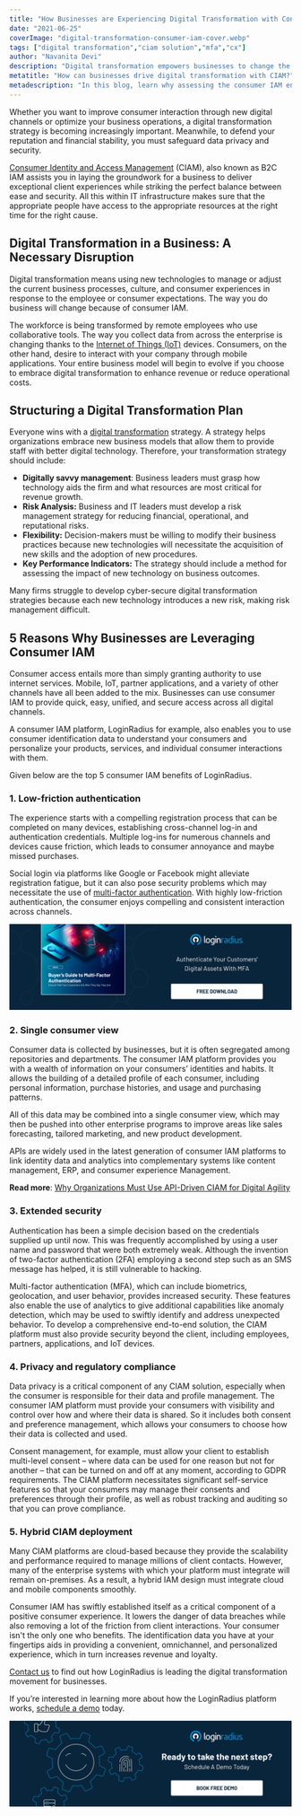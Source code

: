 ```yaml
---
title: "How Businesses are Experiencing Digital Transformation with Consumer IAM"
date: "2021-06-25"
coverImage: "digital-transformation-consumer-iam-cover.webp"
tags: ["digital transformation","ciam solution","mfa","cx"]
author: "Navanita Devi"
description: "Digital transformation empowers businesses to change the way they operate. It’s not just a buzzword or marketing gimmick, it’s a real and tangible way to revamp how you do business and improve your company. Let’s understand it through the lens of consumer IAM."
metatitle: "How can businesses drive digital transformation with CIAM?"
metadescription: "In this blog, learn why assessing the consumer IAM environment for your business is critical to its digital transformation now more than ever before."
---
```


Whether you want to improve consumer interaction through new digital channels or optimize your business operations, a digital transformation strategy is becoming increasingly important. Meanwhile, to defend your reputation and financial stability, you must safeguard data privacy and security.

[Consumer Identity and Access Management](https://www.loginradius.com/blog/identity/customer-identity-and-access-management/#:~:text=Customer%20identity%20and%20access%20management%20(CIAM)%20is%20a%20digital%20identity,while%20securely%20managing%20customer%20identities.) (CIAM), also known as B2C IAM assists you in laying the groundwork for a business to deliver exceptional client experiences while striking the perfect balance between ease and security. All this within IT infrastructure makes sure that the appropriate people have access to the appropriate resources at the right time for the right cause.

## **Digital Transformation in a Business: A Necessary Disruption**

Digital transformation means using new technologies to manage or adjust the current business processes, culture, and consumer experiences in response to the employee or consumer expectations. The way you do business will change because of consumer IAM.

The workforce is being transformed by remote employees who use collaborative tools. The way you collect data from across the enterprise is changing thanks to the [Internet of Things (IoT)](https://www.loginradius.com/resource/smart-iot-authentication-datasheet) devices. Consumers, on the other hand, desire to interact with your company through mobile applications. Your entire business model will begin to evolve if you choose to embrace digital transformation to enhance revenue or reduce operational costs.

## **Structuring a Digital Transformation Plan**

Everyone wins with a [digital transformation](https://www.loginradius.com/blog/identity/what-is-digital-transformation/) strategy. A strategy helps organizations embrace new business models that allow them to provide staff with better digital technology. Therefore, your transformation strategy should include: 

*   **Digitally savvy management**: Business leaders must grasp how technology aids the firm and what resources are most critical for revenue growth.
*   **Risk Analysis:** Business and IT leaders must develop a risk management strategy for reducing financial, operational, and reputational risks.
*   **Flexibility:** Decision-makers must be willing to modify their business practices because new technologies will necessitate the acquisition of new skills and the adoption of new procedures.
*   **Key Performance Indicators:** The strategy should include a method for assessing the impact of new technology on business outcomes.

Many firms struggle to develop cyber-secure digital transformation strategies because each new technology introduces a new risk, making risk management difficult.

## **5 Reasons Why Businesses are Leveraging Consumer IAM**

Consumer access entails more than simply granting authority to use internet services. Mobile, IoT, partner applications, and a variety of other channels have all been added to the mix. Businesses can use consumer IAM to provide quick, easy, unified, and secure access across all digital channels. 

A consumer IAM platform, LoginRadius for example, also enables you to use consumer identification data to understand your consumers and personalize your products, services, and individual consumer interactions with them.

 Given below are the top 5 consumer IAM benefits of LoginRadius.

### 1. **Low-friction authentication**

The experience starts with a compelling registration process that can be completed on many devices, establishing cross-channel log-in and authentication credentials. Multiple log-ins for numerous channels and devices cause friction, which leads to consumer annoyance and maybe missed purchases. 

Social login via platforms like Google or Facebook might alleviate registration fatigue, but it can also pose security problems which may necessitate the use of [multi-factor authentication](https://www.loginradius.com/resource/ebook/buyers-guide-to-multi-factor-authentication/). With highly low-friction authentication, the consumer enjoys compelling and consistent interaction across channels.

[![EB-GD-to-MFA](EB-GD-to-MFA.webp)](https://www.loginradius.com/resource/ebook/buyers-guide-to-multi-factor-authentication/) 

### 2. **Single consumer view**

Consumer data is collected by businesses, but it is often segregated among repositories and departments. The consumer IAM platform provides you with a wealth of information on your consumers’ identities and habits. It allows the building of a detailed profile of each consumer, including personal information, purchase histories, and usage and purchasing patterns. 

All of this data may be combined into a single consumer view, which may then be pushed into other enterprise programs to improve areas like sales forecasting, tailored marketing, and new product development.

APIs are widely used in the latest generation of consumer IAM platforms to link identity data and analytics into complementary systems like content management, ERP, and consumer experience Management.

**Read more**: [Why Organizations Must Use API-Driven CIAM for Digital Agility](https://www.loginradius.com/blog/identity/digital-agility/)

### 3. **Extended security**

Authentication has been a simple decision based on the credentials supplied up until now. This was frequently accomplished by using a user name and password that were both extremely weak. Although the invention of two-factor authentication (2FA) employing a second step such as an SMS message has helped, it is still vulnerable to hacking. 

Multi-factor authentication (MFA), which can include biometrics, geolocation, and user behavior, provides increased security. These features also enable the use of analytics to give additional capabilities like anomaly detection, which may be used to swiftly identify and address unexpected behavior. To develop a comprehensive end-to-end solution, the CIAM platform must also provide security beyond the client, including employees, partners, applications, and IoT devices.

### 4. **Privacy and regulatory compliance**

Data privacy is a critical component of any CIAM solution, especially when the consumer is responsible for their data and profile management. The consumer IAM platform must provide your consumers with visibility and control over how and where their data is shared. So it includes both consent and preference management, which allows your consumers to choose how their data is collected and used. 

Consent management, for example, must allow your client to establish multi-level consent – where data can be used for one reason but not for another – that can be turned on and off at any moment, according to GDPR requirements. The CIAM platform necessitates significant self-service features so that your consumers may manage their consents and preferences through their profile, as well as robust tracking and auditing so that you can prove compliance.

### 5. **Hybrid CIAM deployment**

Many CIAM platforms are cloud-based because they provide the scalability and performance required to manage millions of client contacts. However, many of the enterprise systems with which your platform must integrate will remain on-premises. As a result, a hybrid IAM design must integrate cloud and mobile components smoothly.

Consumer IAM has swiftly established itself as a critical component of a positive consumer experience. It lowers the danger of data breaches while also removing a lot of the friction from client interactions. Your consumer isn't the only one who benefits. The identification data you have at your fingertips aids in providing a convenient, omnichannel, and personalized experience, which in turn increases revenue and loyalty. 

[Contact us](https://www.loginradius.com/contact-sales/) to find out how LoginRadius is leading the digital transformation movement for businesses. 

If you’re interested in learning more about how the LoginRadius platform works, [schedule a demo](https://www.loginradius.com/schedule-demo/) today.

[![book-free-demo-loginradius](../../assets/book-a-demo-loginradius.webp)](https://www.loginradius.com/contact-us?utm_source=blog&utm_medium=web&utm_campaign=digital-transformation-consumer-iam)

